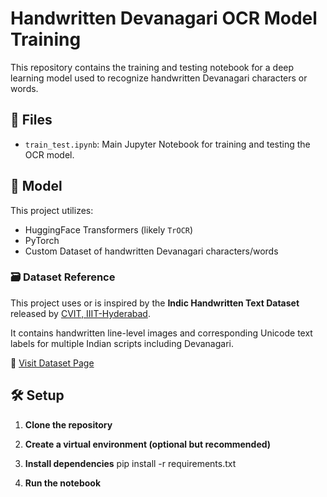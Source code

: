 # Handwritten Devanagari OCR Model Training

This repository contains the training and testing notebook for a deep learning model used to recognize handwritten Devanagari characters or words.

## 📁 Files

- `train_test.ipynb`: Main Jupyter Notebook for training and testing the OCR model.

## 🧠 Model

This project utilizes:
- HuggingFace Transformers (likely `TrOCR`)
- PyTorch
- Custom Dataset of handwritten Devanagari characters/words
### 🗃️ Dataset Reference

This project uses or is inspired by the **Indic Handwritten Text Dataset** released by [CVIT, IIIT-Hyderabad](https://cvit.iiit.ac.in/research/projects/cvit-projects/indic-hw-data).

It contains handwritten line-level images and corresponding Unicode text labels for multiple Indian scripts including Devanagari.

🔗 [Visit Dataset Page](https://cvit.iiit.ac.in/research/projects/cvit-projects/indic-hw-data)



## 🛠️ Setup

1. **Clone the repository**
   
2. **Create a virtual environment (optional but recommended)**

3. **Install dependencies**
   pip install -r requirements.txt

4. **Run the notebook**
